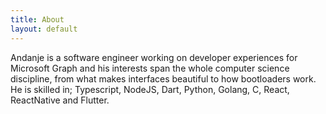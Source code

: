 ```yaml
---
title: About
layout: default
---
```


Andanje is a software engineer working on developer experiences for Microsoft Graph and his interests span the whole computer science discipline, from what makes interfaces beautiful to how bootloaders work. He is skilled in; Typescript, NodeJS, Dart, Python, Golang, C, React, ReactNative and Flutter.
 